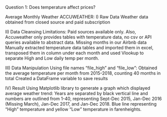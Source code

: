  
Question 1:
Does temperature affect prices?
 
Average Monthly Weather ACCUWEATHER:
I) Raw Data
Weather data obtained from closed source and paid subscription

II) Data Cleansing
Limitations: 
Paid sources available only. Also, Accuweather only provides tables with temperature data, no csv or API queries available to abstract data. 
Missing months in our Airbnb data
Manually extracted temperature data tables and imported them in excel, transposed them in column under each month and used Vlookup to separate High and Low daily temp per month.

III) Data Manipulation
Using file names “file_high” and “file_low”:
Obtained the average temperature per month from 2015-2018, counting 40 months in total
Created a DataFrame variable to save results


IV) Result
Using Matplotlib library to generate a graph which displayed average weather trend:
Years are separated by black vertical line and numbers are outlined from 1-40, representing Sept-Dec 2015, Jan-Dec 2016 (Missing March), Jan-Dec 2017, and Jan-Dec 2018. 
Blue line representing “High” temperature and yellow “Low” temperature in farenheights.


